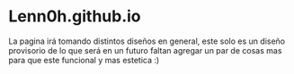 # Lenn0h.github.io
La pagina irá tomando distintos diseños en general, este solo es un diseño provisorio de lo que será en un futuro
faltan agregar un par de cosas mas para que este funcional y mas estetica :)
